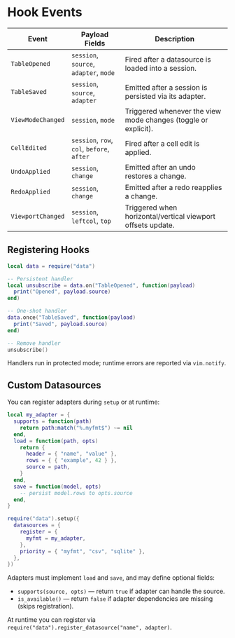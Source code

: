 # Hook Events

| Event             | Payload Fields                            | Description |
|-------------------|-------------------------------------------|-------------|
| `TableOpened`     | `session`, `source`, `adapter`, `mode`    | Fired after a datasource is loaded into a session. |
| `TableSaved`      | `session`, `source`, `adapter`            | Emitted after a session is persisted via its adapter. |
| `ViewModeChanged` | `session`, `mode`                         | Triggered whenever the view mode changes (toggle or explicit). |
| `CellEdited`      | `session`, `row`, `col`, `before`, `after`| Fired after a cell edit is applied. |
| `UndoApplied`     | `session`, `change`                       | Emitted after an undo restores a change. |
| `RedoApplied`     | `session`, `change`                       | Emitted after a redo reapplies a change. |
| `ViewportChanged` | `session`, `leftcol`, `top`               | Triggered when horizontal/vertical viewport offsets update. |

## Registering Hooks

```lua
local data = require("data")

-- Persistent handler
local unsubscribe = data.on("TableOpened", function(payload)
  print("Opened", payload.source)
end)

-- One-shot handler
data.once("TableSaved", function(payload)
  print("Saved", payload.source)
end)

-- Remove handler
unsubscribe()
```

Handlers run in protected mode; runtime errors are reported via `vim.notify`.

## Custom Datasources

You can register adapters during `setup` or at runtime:

```lua
local my_adapter = {
  supports = function(path)
    return path:match("%.myfmt$") ~= nil
  end,
  load = function(path, opts)
    return {
      header = { "name", "value" },
      rows = { { "example", 42 } },
      source = path,
    }
  end,
  save = function(model, opts)
    -- persist model.rows to opts.source
  end,
}

require("data").setup({
  datasources = {
    register = {
      myfmt = my_adapter,
    },
    priority = { "myfmt", "csv", "sqlite" },
  },
})
```

Adapters must implement `load` and `save`, and may define optional fields:

- `supports(source, opts)` — return `true` if adapter can handle the source.
- `is_available()` — return `false` if adapter dependencies are missing (skips registration).

At runtime you can register via `require("data").register_datasource("name", adapter)`.
